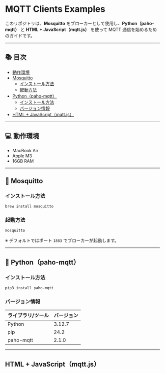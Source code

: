 # MQTT Clients Examples

このリポジトリは、**Mosquitto** をブローカーとして使用し、**Python（paho-mqtt）** と **HTML + JavaScript（mqtt.js）** を使って MQTT 通信を始めるためのガイドです。

---

## 📚 目次

- [動作環境](#動作環境)
- [Mosquitto](#mosquitto)
  - [インストール方法](#インストール方法)
  - [起動方法](#起動方法)
- [Python（paho-mqtt）](#pythonpaho-mqtt)
  - [インストール方法](#インストール方法-1)
  - [バージョン情報](#バージョン情報)
- [HTML + JavaScript（mqtt.js）](#html--javascriptmqttjs)

---

## 💻 動作環境

- MacBook Air  
- Apple M3  
- 16GB RAM  

---

## 🐝 Mosquitto

### インストール方法

```bash
brew install mosquitto
````

### 起動方法

```bash
mosquitto
```

※ デフォルトではポート `1883` でブローカーが起動します。

---

## 🐍 Python（paho-mqtt）

### インストール方法

```bash
pip3 install paho-mqtt
```

### バージョン情報

| ライブラリ/ツール | バージョン  |
| --------- | ------ |
| Python    | 3.12.7 |
| pip       | 24.2   |
| paho-mqtt | 2.1.0  |

---

## HTML + JavaScript（mqtt.js）

